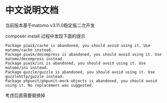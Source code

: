 # 中文说明文档

当前版本基于matomo v3.11.0稳定版二次开发

composer install 过程中发现下面的提示
```text
Package piwik/cache is abandoned, you should avoid using it. Use matomo/cache instead.
Package piwik/decompress is abandoned, you should avoid using it. Use matomo/decompress instead.
Package piwik/ini is abandoned, you should avoid using it. Use matomo/ini instead.
Package guzzle/guzzle is abandoned, you should avoid using it. Use guzzlehttp/guzzle instead.
Package phpunit/phpunit-mock-objects is abandoned, you should avoid using it. No replacement was suggested.
```
考虑后面需要替换掉